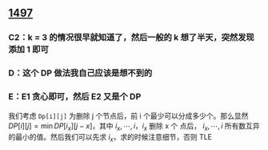 
## [1497](https://codeforces.com/contest/1497)

### C2：k = 3 的情况很早就知道了，然后一般的 k 想了半天，突然发现添加 1 即可

### D：这个 DP 做法我自己应该是想不到的

### E：E1 贪心即可，然后 E2 又是个 DP

我们考虑 `Dp[i][j]` 为删除 j 个节点后，前 i 个最少可以分成多少个。那么显然 $DP[i][j] = \min DP[i_x][j - x]$，其中 $i_x, \cdots, i$，$i_x$ 删除 x 个 点后， $i_x, \cdots, i$ 所有数互异的最小的值。然后我们可以先求 $i_x$，求的时候注意细节，否则 TLE
